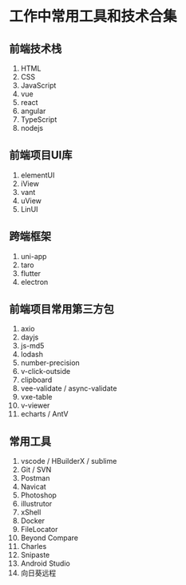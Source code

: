 # 工作中常用工具和技术合集

## 前端技术栈

1. HTML
2. CSS
3. JavaScript
4. vue
5. react
6. angular
7. TypeScript
8. nodejs


## 前端项目UI库

1. elementUI
2. iView
3. vant
4. uView
5. LinUI


## 跨端框架

1. uni-app
2. taro
3. flutter
4. electron


## 前端项目常用第三方包

1. axio
2. dayjs
3. js-md5
4. lodash
5. number-precision
6. v-click-outside
7. clipboard
8. vee-validate / async-validate
9. vxe-table
10. v-viewer
11. echarts / AntV


## 常用工具

1. vscode / HBuilderX / sublime
2. Git / SVN
3. Postman
4. Navicat
5. Photoshop
6. illustrutor
7. xShell
8. Docker
9. FileLocator
10. Beyond Compare
11. Charles
12. Snipaste
13. Android Studio
14. 向日葵远程


